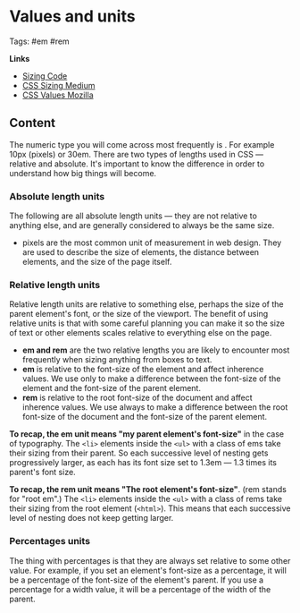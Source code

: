 # Values and units

Tags: #em #rem

**Links**
- [Sizing Code](sizing-values/index.html) 
- [CSS Sizing Medium](https://medium.com/@madhum86/css-font-sizing-pixels-vs-em-vs-rem-vs-percent-vs-viewport-units-b1485716afe7) 
- [CSS Values Mozilla](https://developer.mozilla.org/en-US/docs/Learn/CSS/Building_blocks/Values_and_units)

## Content

The numeric type you will come across most frequently is <length>. For example 10px (pixels) or 30em. There are two types of lengths used in CSS — relative and absolute. It's important to know the difference in order to understand how big things will become.

### Absolute length units

The following are all absolute length units — they are not relative to anything else, and are generally considered to always be the same size.

- pixels are the most common unit of measurement in web design. They are used to describe the size of elements, the distance between elements, and the size of the page itself.

### Relative length units

Relative length units are relative to something else, perhaps the size of the parent element's font, or the size of the viewport. The benefit of using relative units is that with some careful planning you can make it so the size of text or other elements scales relative to everything else on the page.

- **em and rem** are the two relative lengths you are likely to encounter most frequently when sizing anything from boxes to text.
- **em** is relative to the font-size of the element and affect inherence values. We use only to make a difference between the font-size of the element and the font-size of the parent element.
- **rem** is relative to the root font-size of the document and affect inherence values. We use always to make a difference between the root font-size of the document and the font-size of the parent element.

**To recap, the em unit means "my parent element's font-size"** in the case of typography. The ```<li>``` elements inside the ```<ul>``` with a class of ems take their sizing from their parent. So each successive level of nesting gets progressively larger, as each has its font size set to 1.3em — 1.3 times its parent's font size.

**To recap, the rem unit means "The root element's font-size"**. (rem stands for "root em".) The ```<li>``` elements inside the ```<ul>``` with a class of rems take their sizing from the root element (```<html>```). This means that each successive level of nesting does not keep getting larger.

### Percentages units

The thing with percentages is that they are always set relative to some other value. For example, if you set an element's font-size as a percentage, it will be a percentage of the font-size of the element's parent. If you use a percentage for a width value, it will be a percentage of the width of the parent.
